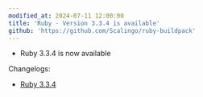 ```yaml
---
modified_at: 2024-07-11 12:00:00
title: 'Ruby - Version 3.3.4 is available'
github: 'https://github.com/Scalingo/ruby-buildpack'
---
```


- Ruby 3.3.4 is now available

Changelogs:

- [Ruby 3.3.4](https://www.ruby-lang.org/en/news/2024/07/09/ruby-3-3-4-released/)

